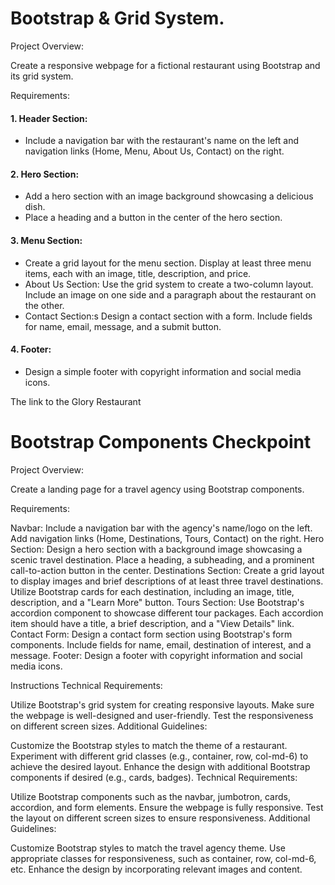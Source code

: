 
# Bootstrap & Grid System.

Project Overview:

Create a responsive webpage for a fictional restaurant using Bootstrap and its grid system.

Requirements:

#### 1. Header Section:
- Include a navigation bar with the restaurant's name on the left and navigation links (Home, Menu, About Us, Contact) on the right.
#### 2. Hero Section:
- Add a hero section with an image background showcasing a delicious dish.
- Place a heading and a button in the center of the hero section.
#### 3. Menu Section:
- Create a grid layout for the menu section.
Display at least three menu items, each with an image, title, description, and price.
- About Us Section:
Use the grid system to create a two-column layout.
Include an image on one side and a paragraph about the restaurant on the other.
- Contact Section:s
Design a contact section with a form.
Include fields for name, email, message, and a submit button.
#### 4. Footer:
-  Design a simple footer with copyright information and social media icons.

The link to the  Glory Restaurant

# Bootstrap Components Checkpoint

Project Overview:

Create a landing page for a travel agency using Bootstrap components.

Requirements:

Navbar:
Include a navigation bar with the agency's name/logo on the left.
Add navigation links (Home, Destinations, Tours, Contact) on the right.
Hero Section:
Design a hero section with a background image showcasing a scenic travel destination.
Place a heading, a subheading, and a prominent call-to-action button in the center.
Destinations Section:
Create a grid layout to display images and brief descriptions of at least three travel destinations.
Utilize Bootstrap cards for each destination, including an image, title, description, and a "Learn More" button.
Tours Section:
Use Bootstrap's accordion component to showcase different tour packages.
Each accordion item should have a title, a brief description, and a "View Details" link.
Contact Form:
Design a contact form section using Bootstrap's form components.
Include fields for name, email, destination of interest, and a message.
Footer:
Design a footer with copyright information and social media icons.

Instructions
Technical Requirements:

Utilize Bootstrap's grid system for creating responsive layouts.
Make sure the webpage is well-designed and user-friendly.
Test the responsiveness on different screen sizes.
Additional Guidelines:

Customize the Bootstrap styles to match the theme of a restaurant.
Experiment with different grid classes (e.g., container, row, col-md-6) to achieve the desired layout.
Enhance the design with additional Bootstrap components if desired (e.g., cards, badges).
Technical Requirements:

Utilize Bootstrap components such as the navbar, jumbotron, cards, accordion, and form elements.
Ensure the webpage is fully responsive.
Test the layout on different screen sizes to ensure responsiveness.
Additional Guidelines:

Customize Bootstrap styles to match the travel agency theme.
Use appropriate classes for responsiveness, such as container, row, col-md-6, etc.
Enhance the design by incorporating relevant images and content.


